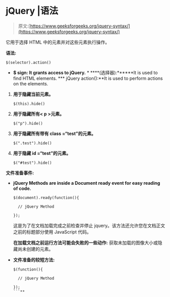 # jQuery |语法

> 原文:[https://www.geeksforgeeks.org/jquery-syntax/](https://www.geeksforgeeks.org/jquery-syntax/)

它用于选择 HTML 中的元素并对这些元素执行操作。

**语法:**

```
$(selector).action()
```

*   **$ sign: It grants access to jQuery.** *   ****(选择器):******It is used to find HTML elements.
 ***   jQuery action():**It is used to perform actions on the elements.

1.  **用于隐藏当前元素。**

    ```
    $(this).hide()
    ```

2.  **用于隐藏所有< p >元素。**

    ```
    $("p").hide()
    ```

3.  **用于隐藏所有带有 class =“test”的元素。**

    ```
    $(".test").hide()
    ```

4.  **用于隐藏 id =“test”的元素。**

    ```
    $("#test").hide()
    ```

**文件准备事件:**

*   **jQuery Methods are inside a Document ready event for easy reading of code.**

    ```
    $(document).ready(function(){

      // jQuery Method

    });
    ```

    这是为了在文档加载完成之前检查并停止 jquery。该方法还允许您在文档正文之前的标题部分使用 JavaScript 代码。

    **在加载文档之前运行方法可能会失败的一些动作:**
    获取未加载的图像大小或隐藏尚未创建的元素。

*   **文件准备的较短方法:**

    ```
    $(function(){

      // jQuery Method

    });
    ```**